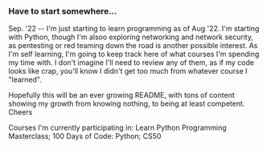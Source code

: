 ### Have to start somewhere... 
Sep. '22 --
I'm just starting to learn programming as of Aug '22.  I'm starting with Python, though I'm alsoo exploring networking and network security, 
as pentesting or red teaming down the road is another possible interest.  As I'm self learning, I'm going to keep track here of what courses
I'm spending my time with.  I don't imagine I'll need to review any of them, as if my code looks like crap, you'll know I didn't get too much 
from whatever course I "learned".  

Hopefully this will be an ever growing README, with tons of content showing my growth from knowing nothing, to being at least competent.  Cheers

Courses I'm currently participating in:
Learn Python Programming Masterclass;
100 Days of Code: Python;
CS50


<!--
**Essobee/Essobee** is a ✨ _special_ ✨ repository because its `README.md` (this file) appears on your GitHub profile.

Here are some ideas to get you started:

- 🔭 I’m currently working on ...
- 🌱 I’m currently learning ...
- 👯 I’m looking to collaborate on ...
- 🤔 I’m looking for help with ...
- 💬 Ask me about ...
- 📫 How to reach me: ...
- 😄 Pronouns: ...
- ⚡ Fun fact: ...
-->
